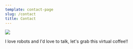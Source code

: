 ```yaml
---
template: contact-page
slug: /contact
title: Contact
---
```

<!--StartFragment-->

![](/assets/background.png)

I love robots and I'd love to talk, let's grab this virtual coffee!!

<!--EndFragment-->
